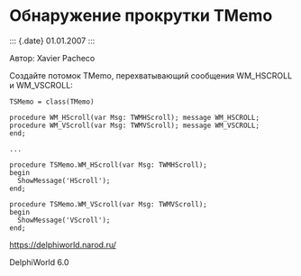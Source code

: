 Обнаружение прокрутки TMemo
===========================

::: {.date}
01.01.2007
:::

Автор: Xavier Pacheco

Создайте потомок TMemo, перехватывающий сообщения WM\_HSCROLL и
WM\_VSCROLL:

    TSMemo = class(TMemo)
     
    procedure WM_HScroll(var Msg: TWMHScroll); message WM_HSCROLL;
    procedure WM_VScroll(var Msg: TWMVScroll); message WM_VSCROLL;
    end;
     
    ...
     
    procedure TSMemo.WM_HScroll(var Msg: TWMHScroll);
    begin
      ShowMessage('HScroll');
    end;
     
    procedure TSMemo.WM_VScroll(var Msg: TWMVScroll);
    begin
      ShowMessage('VScroll');
    end;
     
     

<https://delphiworld.narod.ru/>

DelphiWorld 6.0
